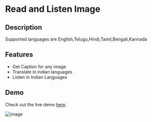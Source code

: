 
# Read and Listen Image


## Description
Supported languages are English,Telugu,Hindi,Tamil,Bengali,Kannada


## Features
- Get Caption for any image
- Translate in  indian languages
- Listen in Indian Languages

## Demo
Check out the live demo [here](https://caption-dpd97dfxzkasqetnsmkpqb.streamlit.app/).


![image](https://github.com/user-attachments/assets/776cd235-c1fd-4cbb-b52d-76837859c588)
